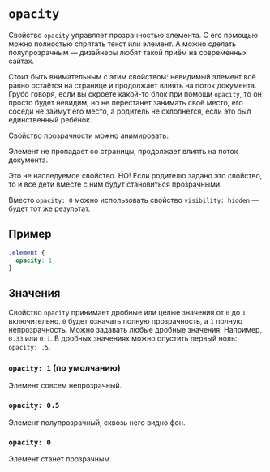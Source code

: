 # `opacity`

Свойство `opacity` управляет прозрачностью элемента. С его помощью можно полностью спрятать текст или элемент. А можно сделать полупрозрачным — дизайнеры любят такой приём на современных сайтах.

Стоит быть внимательным с этим свойством: невидимый элемент всё равно остаётся на странице и продолжает влиять на поток документа. Грубо говоря, если вы скроете какой-то блок при помощи `opacity`, то он просто будет невидим, но не перестанет занимать своё место, его соседи не займут его место, а родитель не схлопнется, если это был единственный ребёнок.

Свойство прозрачности можно анимировать.

Элемент не пропадает со страницы, продолжает влиять на поток документа.

Это не наследуемое свойство. НО! Если родителю задано это свойство, то и все дети вместе с ним будут становиться прозрачными.

Вместо `opacity: 0` можно использовать свойство `visibility: hidden` — будет тот же результат.

## Пример

```css
.element {
  opacity: 1;
}
```

## Значения

Свойство `opacity` принимает дробные или целые значения от `0` до `1` включительно. `0` будет означать полную прозрачность, а `1` полную непрозрачность. Можно задавать любые дробные значения. Например, `0.33` или `0.1`. В дробных значениях можно опустить первый ноль: `opacity: .5`.

### `opacity: 1` (по умолчанию)

Элемент совсем непрозрачный.

### `opacity: 0.5`

Элемент полупрозрачный, сквозь него видно фон.

### `opacity: 0`

Элемент станет прозрачным.
